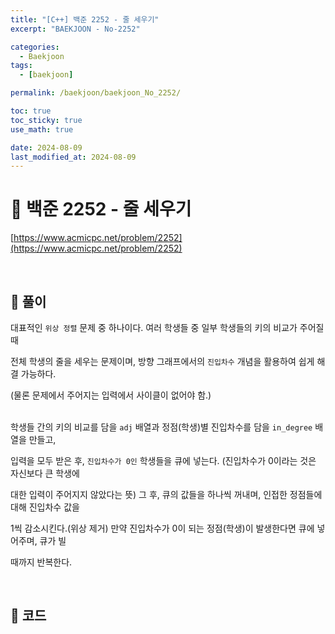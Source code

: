```yaml
---
title: "[C++] 백준 2252 - 줄 세우기"
excerpt: "BAEKJOON - No-2252"

categories:
  - Baekjoon
tags:
  - [baekjoon]

permalink: /baekjoon/baekjoon_No_2252/

toc: true
toc_sticky: true
use_math: true

date: 2024-08-09
last_modified_at: 2024-08-09
---
```


# 🔐 백준 2252 - 줄 세우기

[https://www.acmicpc.net/problem/2252](https://www.acmicpc.net/problem/2252)

<br>

## 🔑 풀이

대표적인 `위상 정렬` 문제 중 하나이다. 여러 학생들 중 일부 학생들의 키의 비교가 주어질 때 <br>

전체 학생의 줄을 세우는 문제이며, 방향 그래프에서의 `진입차수` 개념을 활용하여 쉽게 해결 가능하다. <br>

(물론 문제에서 주어지는 입력에서 사이클이 없어야 함.) <br><br>

학생들 간의 키의 비교를 담을 `adj` 배열과 정점(학생)별 진입차수를 담을 `in_degree` 배열을 만들고, <br>

입력을 모두 받은 후, `진입차수가 0인` 학생들을 큐에 넣는다. (진입차수가 0이라는 것은 자신보다 큰 학생에 <br>

대한 입력이 주어지지 않았다는 뜻) 그 후, 큐의 값들을 하나씩 꺼내며, 인접한 정점들에 대해 진입차수 값을 <br>

1씩 감소시킨다.(위상 제거) 만약 진입차수가 0이 되는 정점(학생)이 발생한다면 큐에 넣어주며, 큐가 빌 <br>

때까지 반복한다.

<br>

## 🧩 코드

<script src="https://gist.github.com/jinwoojwa/3852f6d274dbc3c4beb559a92b7435a0.js"></script>